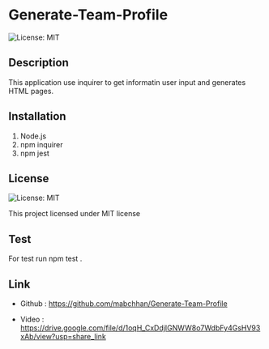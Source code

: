 # Generate-Team-Profile

![License: MIT](https://img.shields.io/badge/License-MIT-yellow.svg)

## Description

This application use inquirer to get informatin user input and generates HTML pages.

## Installation

1. Node.js
2. npm inquirer
3. npm jest

## License

![License: MIT](https://img.shields.io/badge/License-MIT-yellow.svg)

This project licensed under MIT license

## Test

For test run npm test .

## Link

- Github : https://github.com/mabchhan/Generate-Team-Profile

- Video : https://drive.google.com/file/d/1oqH_CxDdjIGNWW8o7WdbFy4GsHV93xAb/view?usp=share_link
